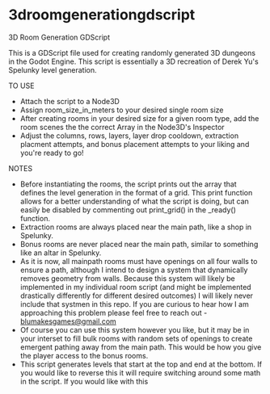 # 3droomgenerationgdscript
3D Room Generation GDScript

This is a GDScript file used for creating randomly generated 3D dungeons in the Godot Engine.
This script is essentially a 3D recreation of Derek Yu's Spelunky level generation.

TO USE
- Attach the script to a Node3D
- Assign room_size_in_meters to your desired single room size
- After creating rooms in your desired size for a given room type, add the room scenes the the correct Array in the Node3D's Inspector
- Adjust the columns, rows, layers, layer drop cooldown, extraction placment attempts, and bonus placement attempts to your liking and you're ready to go!

NOTES
- Before instantiating the rooms, the script prints out the array that defines the level generation in the format of a grid.
  This print function allows for a better understanding of what the script is doing, but can easily be disabled by commenting out print_grid() in the _ready() function.
- Extraction rooms are always placed near the main path, like a shop in Spelunky.
- Bonus rooms are never placed near the main path, similar to something like an altar in Spelunky.
- As it is now, all mainpath rooms must have openings on all four walls to ensure a path, although I intend to design a system that dynamically removes geometry from walls. Because this system
  will likely be implemented in my individual room script (and might be implemented drastically differently for different desired outcomes) I will likely never include that systmen in this
  repo. If you are curious to hear how I am approaching this problem please feel free to reach out - blumakesgames@gmail.com
- Of course you can use this system however you like, but it may be in your interset to fill bulk rooms with random sets of openings to create emergent pathing away from the main path.
  This would be how you give the player access to the bonus rooms.
- This script generates levels that start at the top and end at the bottom. If you would like to reverse this it will require switching around some math in the script.
  If you would like with this
